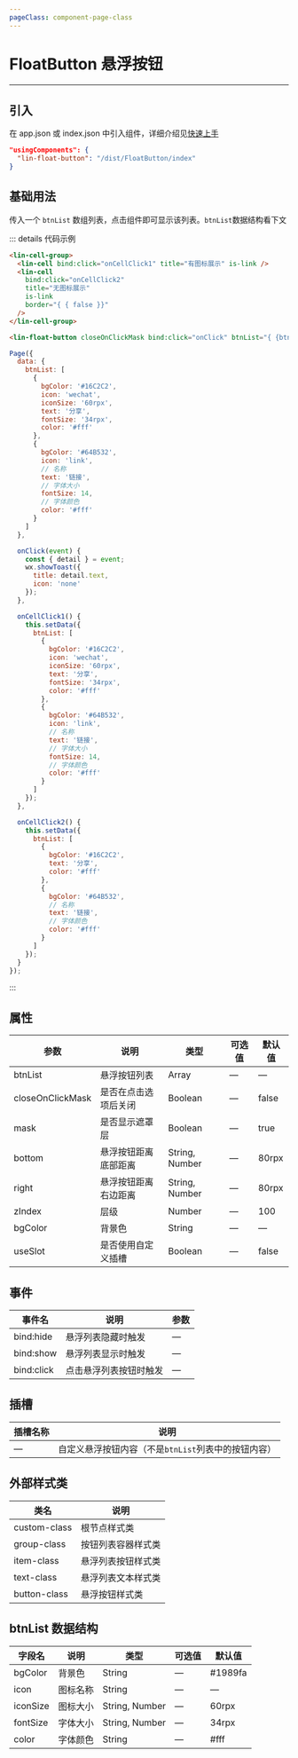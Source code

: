 ```yaml
---
pageClass: component-page-class
---
```


# FloatButton 悬浮按钮

---

<demo-image src='/componentImage/view/float-button.png' />

## 引入

在 app.json 或 index.json 中引入组件，详细介绍见[快速上手](/guide/start)

```json
"usingComponents": {
  "lin-float-button": "/dist/FloatButton/index"
}
```

## 基础用法

传入一个 `btnList` 数组列表，点击组件即可显示该列表。`btnList`数据结构看下文

::: details 代码示例

```html
<lin-cell-group>
  <lin-cell bind:click="onCellClick1" title="有图标展示" is-link />
  <lin-cell
    bind:click="onCellClick2"
    title="无图标展示"
    is-link
    border="{ { false }}"
  />
</lin-cell-group>

<lin-float-button closeOnClickMask bind:click="onClick" btnList="{ {btnList}}" />
```

```javascript
Page({
  data: {
    btnList: [
      {
        bgColor: '#16C2C2',
        icon: 'wechat',
        iconSize: '60rpx',
        text: '分享',
        fontSize: '34rpx',
        color: '#fff'
      },
      {
        bgColor: '#64B532',
        icon: 'link',
        // 名称
        text: '链接',
        // 字体大小
        fontSize: 14,
        // 字体颜色
        color: '#fff'
      }
    ]
  },

  onClick(event) {
    const { detail } = event;
    wx.showToast({
      title: detail.text,
      icon: 'none'
    });
  },

  onCellClick1() {
    this.setData({
      btnList: [
        {
          bgColor: '#16C2C2',
          icon: 'wechat',
          iconSize: '60rpx',
          text: '分享',
          fontSize: '34rpx',
          color: '#fff'
        },
        {
          bgColor: '#64B532',
          icon: 'link',
          // 名称
          text: '链接',
          // 字体大小
          fontSize: 14,
          // 字体颜色
          color: '#fff'
        }
      ]
    });
  },

  onCellClick2() {
    this.setData({
      btnList: [
        {
          bgColor: '#16C2C2',
          text: '分享',
          color: '#fff'
        },
        {
          bgColor: '#64B532',
          // 名称
          text: '链接',
          // 字体颜色
          color: '#fff'
        }
      ]
    });
  }
});
```

:::

## 属性

| 参数             | 说明                 | 类型           | 可选值 | 默认值 |
| ---------------- | -------------------- | -------------- | ------ | ------ |
| btnList          | 悬浮按钮列表         | Array          | —      | —      |
| closeOnClickMask | 是否在点击选项后关闭 | Boolean        | —      | false  |
| mask             | 是否显示遮罩层       | Boolean        | —      | true   |
| bottom           | 悬浮按钮距离底部距离 | String, Number | —      | 80rpx  |
| right            | 悬浮按钮距离右边距离 | String, Number | —      | 80rpx  |
| zIndex           | 层级                 | Number         | —      | 100    |
| bgColor          | 背景色               | String         | —      | —      |
| useSlot          | 是否使用自定义插槽   | Boolean        | —      | false  |

## 事件

| 事件名     | 说明                   | 参数 |
| ---------- | ---------------------- | ---- |
| bind:hide  | 悬浮列表隐藏时触发     | —    |
| bind:show  | 悬浮列表显示时触发     | —    |
| bind:click | 点击悬浮列表按钮时触发 | —    |

## 插槽

| 插槽名称 | 说明                                                |
| -------- | --------------------------------------------------- |
| —        | 自定义悬浮按钮内容（不是`btnList`列表中的按钮内容） |

## 外部样式类

| 类名         | 说明               |
| ------------ | ------------------ |
| custom-class | 根节点样式类       |
| group-class  | 按钮列表容器样式类 |
| item-class   | 悬浮列表按钮样式类 |
| text-class   | 悬浮列表文本样式类 |
| button-class | 悬浮按钮样式类     |

## btnList 数据结构

| 字段名   | 说明     | 类型           | 可选值 | 默认值  |
| -------- | -------- | -------------- | ------ | ------- |
| bgColor  | 背景色   | String         | —      | #1989fa |
| icon     | 图标名称 | String         | —      | —       |
| iconSize | 图标大小 | String, Number | —      | 60rpx   |
| fontSize | 字体大小 | String, Number | —      | 34rpx   |
| color    | 字体颜色 | String         | —      | #fff    |
